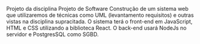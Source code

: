 Projeto da disciplina Projeto de Software
Construção de um sistema web que utilizaremos de técnicas como UML (levantamento requisitos) e outras vistas na disciplina supracitada.
O sistema terá o front-end em JavaScript, HTML e CSS utilizando a biblioteca React. O back-end usará NodeJs no servidor e PostgresSQL como SGBD.
